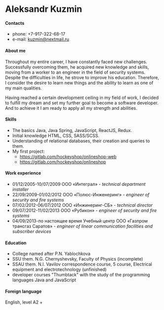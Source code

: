 # Aleksandr Kuzmin

#### Contacts
- phone: +7-917-322-68-17
- e-mail: kuzmin@nextmail.ru

#### About me
Throughout my entire career, I have constantly faced new challenges. Successfully overcoming them, he acquired new knowledge and skills, moving from a worker to an engineer in the field of security systems. Despite the difficulties in life, he strove to improve his education. Therefore, I consider the desire to learn new things and the ability to learn as one of my main qualities.

Having reached a certain development ceiling in my field of work, I decided to fulfill my dream and set my further goal to become a software developer. And to achieve it I am ready to apply all my strength and abilities.

#### Skills
- The basics Java, Java Spring, JavaScript, ReactJS, Redux.
- Initial knowledge HTML, CSS, SASS/SCSS.
- Understanding of relational databases, their creation and queries to them.
- My first project:
  - https://gitlab.com/hockeyshop/onlineshop-web
  - https://gitlab.com/hockeyshop/onlineshop

#### Work experience
- 01/12/2005-10/07/2009 ООО «Интеграл» - _technical department installer_
- 22/09/2009-01/02/2012 ООО «Полюс-Инженеринг» - _engineer of security and fire systems_
- 07/02/2012-06/07/2012 ООО «Инжинеринг-СБ» - _technical director_
- 09/07/2012-11/02/2013 ООО «Рубикон» - _engineer of security and fire systems_
- 04/09/2013-по настоящее время Учебный центр ООО «Газпром трансгаз Саратов» -
_engineer of linear communication facilities and subscriber devices_
#### Education
- College named after P.N. Yablochkova
- SSU them. N.G. Chernyshevsky, Faculty of Physics (incomplete)
- SSAU them. N.I. Vavilov correspondence course, 5 course, Electrical equipment and electrotechnology (unfinished)
- developer courses "Thumbtack" with the study of the programming languages Java and JavaScript

#### Foreign language
English, level A2 +
